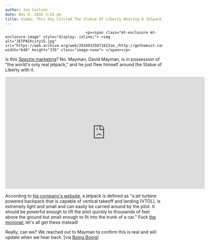 ```yaml
---
author: Jen Carlson
date: Nov 9, 2015 3:53 pm
title: Video: This Guy Circled The Statue Of Liberty Wearing A Jetpack
---
```


	
										<p><span class="mt-enclosure mt-enclosure-image" style="display: inline;"> <img alt="JETPACKcity15.jpg" src="https://web.archive.org/web/20160325071623im_/http://gothamist.com/attachments/arts_jen/JETPACKcity15.jpg" width="640" height="376" class="image-none"> </span></p>

<p>Is this <a href="https://web.archive.org/web/20160325071623/http://gothamist.com/2015/11/06/spectre_review_james_bond.php"><em>Spectre</em> marketing</a>? No. Mayman, David Mayman, is in possession of &quot;the world&apos;s only real jetpack,&quot; and he just flew himself around the Statue of Liberty with it. </p>

<p><iframe width="640" height="360" src="https://web.archive.org/web/20160325071623if_/https://www.youtube.com/embed/gCYSWyHDpfU?controls=0" frameborder="0" allowfullscreen></iframe></p>

<p>According to <a href="https://web.archive.org/web/20160325071623/http://jetpackaviation.com/">his company&apos;s website</a>, a jetpack is defined as &quot;a jet turbine powered backpack that is capable of vertical takeoff and landing (VTOL), is extremely light and small and can easily be carried around by the pilot. It should be powerful enough to lift the pilot quickly to thousands of feet above the ground but small enough to fit into the trunk of a car.&quot; Fuck <a href="https://web.archive.org/web/20160325071623/http://gothamist.com/2014/09/16/east_river_skyway_gondola.php">the monorail</a>, let&apos;s all get these instead! </p>

<p>Really, can we? We reached out to Mayman to confirm this is real and will update when we hear back. [via <a href="https://web.archive.org/web/20160325071623/https://boingboing.net/2015/11/09/man-flies-new-jetpack-around-t.html">Boing Boing</a>]</p>					
										
									
				